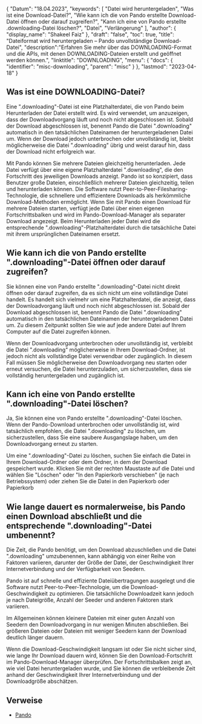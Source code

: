 {
"Datum": "18.04.2023",
  "keywords": [
"Datei wird heruntergeladen",
"Was ist eine Download-Datei?",
"Wie kann ich die von Pando erstellte Download-Datei öffnen oder darauf zugreifen?",
"Kann ich eine von Pando erstellte .downloading-Datei löschen?",
"Datei",
"Verlängerung"
],
  "author": {
"display_name": "Shakeel Faiz"
},
"draft": "false",
"toc": true,
"title": "Dateiformat wird heruntergeladen – Pando unvollständige Download-Datei",
  "description":"Erfahren Sie mehr über das DOWNLOADING-Format und die APIs, mit denen DOWNLOADING-Dateien erstellt und geöffnet werden können.",
"linktitle": "DOWNLOADING",
  "menu": {
    "docs": {
      "identifier": "misc-downloading",
"parent": "misc"
}
},
"lastmod": "2023-04-18"
}

## Was ist eine DOWNLOADING-Datei?

Eine ".downloading"-Datei ist eine Platzhalterdatei, die von Pando beim Herunterladen der Datei erstellt wird. Es wird verwendet, um anzuzeigen, dass der Downloadvorgang läuft und noch nicht abgeschlossen ist. Sobald der Download abgeschlossen ist, benennt Pando die Datei ".downloading" automatisch in den tatsächlichen Dateinamen der heruntergeladenen Datei um. Wenn der Download jedoch unterbrochen oder unvollständig ist, bleibt möglicherweise die Datei ".downloading" übrig und weist darauf hin, dass der Download nicht erfolgreich war.

Mit Pando können Sie mehrere Dateien gleichzeitig herunterladen. Jede Datei verfügt über eine eigene Platzhalterdatei ".downloading", die den Fortschritt des jeweiligen Downloads anzeigt. Pando ist so konzipiert, dass Benutzer große Dateien, einschließlich mehrerer Dateien gleichzeitig, teilen und herunterladen können. Die Software nutzt Peer-to-Peer-Filesharing-Technologie, die schnellere und effizientere Downloads als herkömmliche Download-Methoden ermöglicht. Wenn Sie mit Pando einen Download für mehrere Dateien starten, verfügt jede Datei über einen eigenen Fortschrittsbalken und wird im Pando-Download-Manager als separater Download angezeigt. Beim Herunterladen jeder Datei wird die entsprechende ".downloading"-Platzhalterdatei durch die tatsächliche Datei mit ihrem ursprünglichen Dateinamen ersetzt.

## Wie kann ich die von Pando erstellte ".downloading"-Datei öffnen oder darauf zugreifen?

Sie können eine von Pando erstellte ".downloading"-Datei nicht direkt öffnen oder darauf zugreifen, da es sich nicht um eine vollständige Datei handelt. Es handelt sich vielmehr um eine Platzhalterdatei, die anzeigt, dass der Downloadvorgang läuft und noch nicht abgeschlossen ist. Sobald der Download abgeschlossen ist, benennt Pando die Datei ".downloading" automatisch in den tatsächlichen Dateinamen der heruntergeladenen Datei um. Zu diesem Zeitpunkt sollten Sie wie auf jede andere Datei auf Ihrem Computer auf die Datei zugreifen können.

Wenn der Downloadvorgang unterbrochen oder unvollständig ist, verbleibt die Datei ".downloading" möglicherweise in Ihrem Download-Ordner, ist jedoch nicht als vollständige Datei verwendbar oder zugänglich. In diesem Fall müssen Sie möglicherweise den Downloadvorgang neu starten oder erneut versuchen, die Datei herunterzuladen, um sicherzustellen, dass sie vollständig heruntergeladen und zugänglich ist.

## Kann ich eine von Pando erstellte ".downloading"-Datei löschen?

Ja, Sie können eine von Pando erstellte ".downloading"-Datei löschen. Wenn der Pando-Download unterbrochen oder unvollständig ist, wird tatsächlich empfohlen, die Datei ".downloading" zu löschen, um sicherzustellen, dass Sie eine saubere Ausgangslage haben, um den Downloadvorgang erneut zu starten.

Um eine ".downloading"-Datei zu löschen, suchen Sie einfach die Datei in Ihrem Download-Ordner oder dem Ordner, in dem der Download gespeichert wurde. Klicken Sie mit der rechten Maustaste auf die Datei und wählen Sie "Löschen" oder "In den Papierkorb verschieben" (je nach Betriebssystem) oder ziehen Sie die Datei in den Papierkorb oder Papierkorb

## Wie lange dauert es normalerweise, bis Pando einen Download abschließt und die entsprechende ".downloading"-Datei umbenennt?

Die Zeit, die Pando benötigt, um den Download abzuschließen und die Datei ".downloading" umzubenennen, kann abhängig von einer Reihe von Faktoren variieren, darunter der Größe der Datei, der Geschwindigkeit Ihrer Internetverbindung und der Verfügbarkeit von Seedern.

Pando ist auf schnelle und effiziente Dateiübertragungen ausgelegt und die Software nutzt Peer-to-Peer-Technologie, um die Download-Geschwindigkeit zu optimieren. Die tatsächliche Downloadzeit kann jedoch je nach Dateigröße, Anzahl der Seeder und anderen Faktoren stark variieren.

Im Allgemeinen können kleinere Dateien mit einer guten Anzahl von Seedern den Downloadvorgang in nur wenigen Minuten abschließen. Bei größeren Dateien oder Dateien mit weniger Seedern kann der Download deutlich länger dauern.

Wenn die Download-Geschwindigkeit langsam ist oder Sie nicht sicher sind, wie lange Ihr Download dauern wird, können Sie den Download-Fortschritt im Pando-Download-Manager überprüfen. Der Fortschrittsbalken zeigt an, wie viel Datei heruntergeladen wurde, und Sie können die verbleibende Zeit anhand der Geschwindigkeit Ihrer Internetverbindung und der Downloadgröße abschätzen.

## Verweise
* [Pando](https://download.cnet.com/Pando/3000-2196_4-10546621.html)

